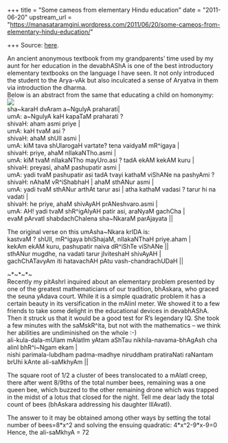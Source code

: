 +++
title = "Some cameos from elementary Hindu education"
date = "2011-06-20"
upstream_url = "https://manasataramgini.wordpress.com/2011/06/20/some-cameos-from-elementary-hindu-education/"

+++
Source: [here](https://manasataramgini.wordpress.com/2011/06/20/some-cameos-from-elementary-hindu-education/).

An ancient anonymous textbook from my grandparents’ time used by my aunt for her education in the devabhAShA is one of the best introductory elementary textbooks on the language I have seen. It not only introduced the student to the Arya-vAk but also inculcated a sense of Aryatva in them via introduction the dharma.  
Below is an abstract from the same that educating a child on homonymy:  
[![](https://lh3.googleusercontent.com/-qdt_hhlkxqg/Tf7srT1nw6I/AAAAAAAACIA/_fBlI-w2oEQ/s400/umAshaMkara.JPG)](https://picasaweb.google.com/lh/photo/aKfxOlS4rNsIFXaYJGdHCw?feat=embedwebsite)  
sha\~karaH dvAram a\~NgulyA praharati\|  
umA: a\~NgulyA kaH kapaTaM praharati ?  
shivaH: aham asmi priye \|  
umA: kaH tvaM asi ?  
shivaH: ahaM shUlI asmi \|  
umA: kiM tava shUlarogaH vartate? tena vaidyaM mR^igaya \|  
shivaH: priye, ahaM nIlakaNTho.asmi \|  
umA: kiM tvaM nIlakaNTho mayUro.asi ? tadA ekAM kekAM kuru \|  
shivaH: preyasi, ahaM pashupatir asmi \|  
umA: yadi tvaM pashupatir asi tadA tvayi kathaM viShANe na pashyAmi ?  
shivaH: nAhaM vR^iShabhaH \| ahaM sthANur asmi \|  
umA: yadi tvaM sthANur arthAt tarur asi \| atha kathaM vadasi ? tarur hi na vadati \|  
shivaH: he priye, ahaM shivAyAH prANeshvaro.asmi \|  
umA: AH! yadi tvaM shR^igAlyAH patir asi, araNyaM gachCha \|  
evaM pArvatI shabdachChalena sha\~NkaraM parAjayata \|\|

The original verse on this umAsha\~Nkara krIDA is:  
kastvaM ? shUlI, mR^igaya bhiShajaM, nIlakaNThaH priye.aham \|  
kekAm ekAM kuru, pashupatir naiva dR^iShTe viShANe \|\|  
sthANur mugdhe, na vadati tarur jIviteshaH shivAyAH \|  
gachChATavyAm iti hatavachAH pAtu vash-chandrachUDaH \|\|

\~\*\~\*\~\*\~  
Recently my pitAshrI inquired about an elementary problem presented by one of the greatest mathematicians of our tradition, bhAskara, who graced the seuna yAdava court. While it is a simple quadratic problem it has a certain beauty in its versification in the mAlinI meter. We showed it to a few friends to take some delight in the educational devices in devabhAShA. Then it struck us that it would be a good test for R’s legendary IQ. She took a few minutes with the saMskR^ita, but not with the mathematics – we think her abilities are undiminished on the whole :-)  
ali-kula-dala-mUlam mAlatIm yAtam aShTau nikhila-navama-bhAgAsh cha alinI bhR^i\~Ngam ekam \|  
nishi parimala-lubdham padma-madhye niruddham pratiraNati raNantam brUhi kAnte ali-saMkhyAm \|\|

The square root of 1/2 a cluster of bees translocated to a mAlatI creep, there after went 8/9ths of the total number bees, remaining was a one queen bee, which buzzed to the other remaining drone which was trapped in the midst of a lotus that closed for the night. Tell me dear lady the total count of bees (bhAskara addressing his daughter lIlAvatI).

The answer to it may be obtained among other ways by setting the total number of bees=8\*x^2 and solving the ensuing quadratic: 4\*x^2-9\*x-9=0  
Hence, the ali-saMkhyA = 72

